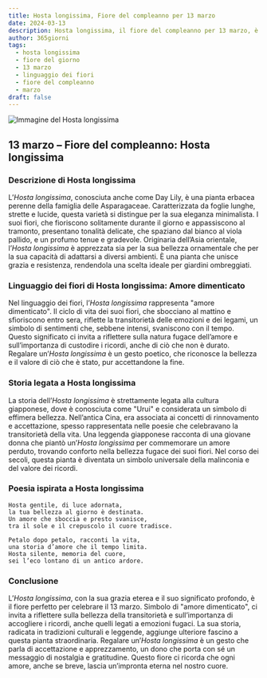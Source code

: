 ```yaml
---
title: Hosta longissima, Fiore del compleanno per 13 marzo
date: 2024-03-13
description: Hosta longissima, il fiore del compleanno per 13 marzo, è il simbolo di Amore dimenticato. Scopri il suo significato unico, le storie affascinanti e la poesia che celebra la sua bellezza.
author: 365giorni
tags:
  - hosta longissima
  - fiore del giorno
  - 13 marzo
  - linguaggio dei fiori
  - fiore del compleanno
  - marzo
draft: false
---
```


![Immagine del Hosta longissima](https://cdn.pixabay.com/photo/2018/03/20/20/48/nature-3244629_1280.jpg)

## 13 marzo – Fiore del compleanno: Hosta longissima

### Descrizione di Hosta longissima
L’*Hosta longissima*, conosciuta anche come Day Lily, è una pianta erbacea perenne della famiglia delle Asparagaceae. Caratterizzata da foglie lunghe, strette e lucide, questa varietà si distingue per la sua eleganza minimalista. I suoi fiori, che fioriscono solitamente durante il giorno e appassiscono al tramonto, presentano tonalità delicate, che spaziano dal bianco al viola pallido, e un profumo tenue e gradevole. Originaria dell’Asia orientale, l’*Hosta longissima* è apprezzata sia per la sua bellezza ornamentale che per la sua capacità di adattarsi a diversi ambienti. È una pianta che unisce grazia e resistenza, rendendola una scelta ideale per giardini ombreggiati.

### Linguaggio dei fiori di Hosta longissima: Amore dimenticato
Nel linguaggio dei fiori, l’*Hosta longissima* rappresenta "amore dimenticato". Il ciclo di vita dei suoi fiori, che sbocciano al mattino e sfioriscono entro sera, riflette la transitorietà delle emozioni e dei legami, un simbolo di sentimenti che, sebbene intensi, svaniscono con il tempo. Questo significato ci invita a riflettere sulla natura fugace dell’amore e sull’importanza di custodire i ricordi, anche di ciò che non è durato. Regalare un’*Hosta longissima* è un gesto poetico, che riconosce la bellezza e il valore di ciò che è stato, pur accettandone la fine.

### Storia legata a Hosta longissima
La storia dell’*Hosta longissima* è strettamente legata alla cultura giapponese, dove è conosciuta come "Urui" e considerata un simbolo di effimera bellezza. Nell’antica Cina, era associata ai concetti di rinnovamento e accettazione, spesso rappresentata nelle poesie che celebravano la transitorietà della vita. Una leggenda giapponese racconta di una giovane donna che piantò un’*Hosta longissima* per commemorare un amore perduto, trovando conforto nella bellezza fugace dei suoi fiori. Nel corso dei secoli, questa pianta è diventata un simbolo universale della malinconia e del valore dei ricordi.

### Poesia ispirata a Hosta longissima
```
Hosta gentile, di luce adornata,  
la tua bellezza al giorno è destinata.  
Un amore che sboccia e presto svanisce,  
tra il sole e il crepuscolo il cuore tradisce.  

Petalo dopo petalo, racconti la vita,  
una storia d’amore che il tempo limita.  
Hosta silente, memoria del cuore,  
sei l’eco lontano di un antico ardore.  
```

### Conclusione
L’*Hosta longissima*, con la sua grazia eterea e il suo significato profondo, è il fiore perfetto per celebrare il 13 marzo. Simbolo di "amore dimenticato", ci invita a riflettere sulla bellezza della transitorietà e sull’importanza di accogliere i ricordi, anche quelli legati a emozioni fugaci. La sua storia, radicata in tradizioni culturali e leggende, aggiunge ulteriore fascino a questa pianta straordinaria. Regalare un’*Hosta longissima* è un gesto che parla di accettazione e apprezzamento, un dono che porta con sé un messaggio di nostalgia e gratitudine. Questo fiore ci ricorda che ogni amore, anche se breve, lascia un’impronta eterna nel nostro cuore.